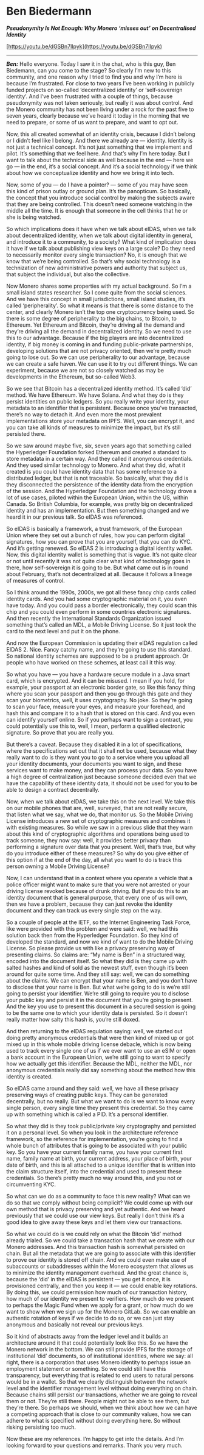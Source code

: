 # Ben Biedermann

_**Pseudonymity Is Not Enough: Why Monero ‘misses out’ on Decentralised Identity**_

[https://youtu.be/dGSBn7lIpyk](https://youtu.be/dGSBn7lIpyk)

---

_**Ben:**_ Hello everyone. Today I saw it in the chat, who is this guy, Ben Biedemann, can you come to the stage? So clearly I’m new to this community, and one reason why I tried to find you and why I’m here is because I’m frustrated. For close to two years I’ve been working in publicly funded projects on so-called ‘decentralized identity’ or ‘self-sovereign identity’. And I’ve been frustrated with a couple of things, because pseudonymity was not taken seriously, but really it was about control. And the Monero community has not been living under a rock for the past five to seven years, clearly because we’ve heard it today in the morning that we need to prepare, or some of us want to prepare, and want to opt out.

Now, this all created somewhat of an identity crisis, because I didn’t belong or I didn’t feel like I belong. And there we already are — identity. Identity is not just a technical concept. It’s not just something that we implement and pilot. It’s something that we feel here. And that’s why I’m here today. But I want to talk about the technical side as well because in the end — here we go — in the end, it’s a social concept. And it’s a social technology if we think about how we conceptualize identity and how we bring it into tech.

Now, some of you — do I have a pointer? — some of you may have seen this kind of prison outlay or ground plan. It’s the panopticum. So basically, the concept that you introduce social control by making the subjects aware that they are being controlled. This doesn’t need someone watching in the middle all the time. It is enough that someone in the cell thinks that he or she is being watched.

So which implications does it have when we talk about eIDAS, when we talk about decentralized identity, when we talk about digital identity in general, and introduce it to a community, to a society? What kind of implication does it have if we talk about publishing view keys on a large scale? Do they need to necessarily monitor every single transaction? No, it is enough that we know that we’re being controlled. So that’s why social technology is a technization of new administrative powers and authority that subject us, that subject the individual, but also the collective.

Now Monero shares some properties with my actual background. So I’m a small island states researcher. So I come quite from the social sciences. And we have this concept in small jurisdictions, small island studies, it’s called ‘peripherality’. So what it means is that there is some distance to the center, and clearly Monero isn’t the top one cryptocurrency being used. So there is some degree of peripherality to the big chains, to Bitcoin, to Ethereum. Yet Ethereum and Bitcoin, they’re driving all the demand and they’re driving all the demand in decentralized identity. So we need to use this to our advantage. Because if the big players are into decentralized identity, if big money is coming in and funding public-private partnerships, developing solutions that are not privacy oriented, then we’re pretty much going to lose out. So we can use peripherality to our advantage, because we can create a safe haven. We can use it to try out different things. We can experiment, because we are not so closely watched as may be developments in the Ethereum, but so-called Web3.

So we see that Bitcoin has a decentralized identity method. It’s called ‘did’ method. We have Ethereum. We have Solana. And what they do is they persist identities on public ledgers. So you really write your identity, your metadata to an identifier that is persistent. Because once you’ve transacted, there’s no way to detach it. And even more the most prevalent implementations store your metadata on IPFS. Well, you can encrypt it, and you can take all kinds of measures to minimize the impact, but it’s still persisted there.

So we saw around maybe five, six, seven years ago that something called the Hyperledger Foundation forked Ethereum and created a standard to store metadata in a certain way. And they called it anonymous credentials. And they used similar technology to Monero. And what they did, what it created is you could have identity data that has some reference to a distributed ledger, but that is not traceable. So basically, what they did is they disconnected the persistence of the identity data from the encryption of the session. And the Hyperledger Foundation and the technology drove a lot of use cases, piloted within the European Union, within the US, within Canada. So British Columbia, for example, was pretty big on decentralized identity and has an implementation. But then something changed and we heard it in our previous talk. So eIDAS was referenced.

So eIDAS is basically a framework, a trust framework, of the European Union where they set out a bunch of rules, how you can perform digital signatures, how you can prove that you are yourself, that you can do KYC. And it’s getting renewed. So eIDAS 2 is introducing a digital identity wallet. Now, this digital identity wallet is something that is vague. It’s not quite clear or not until recently it was not quite clear what kind of technology goes in there, how self-sovereign it is going to be. But what came out is in round about February, that’s not decentralized at all. Because it follows a lineage of measures of control.

So I think around the 1990s, 2000s, we got all these fancy chip cards called identity cards. And you had some cryptographic material on it, you even have today. And you could pass a border electronically, they could scan this chip and you could even perform in some countries electronic signatures. And then recently the International Standards Organization issued something that’s called an MDL, a Mobile Driving License. So it just took the card to the next level and put it on the phone.

And now the European Commission is updating their eIDAS regulation called EIDAS 2. Nice. Fancy catchy name, and they’re going to use this standard. So national identity schemes are supposed to be a prudent approach. Or people who have worked on these schemes, at least call it this way.

So what you have — you have a hardware secure module in a Java smart card, which is encrypted. And it can be misused. I mean if you hold, for example, your passport at an electronic border gate, so like this fancy thing where you scan your passport and then you go through this gate and they scan your biometrics, well, it uses cryptography. No joke. So they’re going to scan your face, measure your eyes, and measure your forehead, and hash this and compare it to a hash that is stored on this card. And you even can identify yourself online. So if you perhaps want to sign a contract, you could potentially use this to, well, I mean, perform a qualified electronic signature. So prove that you are really you.

But there’s a caveat. Because they disabled it in a lot of specifications, where the specifications set out that it shall not be used, because what they really want to do is they want you to go to a service where you upload all your identity documents, your documents you want to sign, and these services want to make money, and they can process your data. So you have a high degree of centralization just because someone decided even that we have the capability of these identity data, it should not be used for you to be able to design a contract decentrally.

Now, when we talk about eIDAS, we take this on the next level. We take this on our mobile phones that are, well, surveyed, that are not really secure, that listen what we say, what we do, that monitor us. So the Mobile Driving License introduces a new set of cryptographic measures and combines it with existing measures. So while we saw in a previous slide that they warn about this kind of cryptographic algorithms and operations being used to track someone, they now say: well, it provides better privacy than performing a signature over data that you present. Well, that’s true, but why do you introduce either of these measures? So why do you give either of this option if at the end of the day, all what you want to do is track this person owning a Mobile Driving License?

Now, I can understand that in a context where you operate a vehicle that a police officer might want to make sure that you were not arrested or your driving license revoked because of drunk driving. But if you do this to an identity document that is general purpose, that every one of us will own, then we have a problem, because they can just revoke the identity document and they can track us every single step on the way.

So a couple of people at the IETF, so the Internet Engineering Task Force, like were provided with this problem and were said: well, we had this solution back then from the Hyperledger Foundation. So they kind of developed the standard, and now we kind of want to do the Mobile Driving License. So please provide us with like a privacy preserving way of presenting claims. So claims are: “My name is Ben” in a structured way, encoded into the document itself. So what they did is they came up with salted hashes and kind of sold as the newest stuff, even though it’s been around for quite some time. And they still say: well, we can do something about the claims. We can encrypt that your name is Ben, and you don’t have to disclose that your name is Ben. But what we’re going to do is we’re still going to persist your identifier. We’re still going to require you to disclose your public key and persist it in the document that you’re going to present. And the key you use to present this document in a secured session is going to be the same one to which your identity data is persisted. So it doesn’t really matter how salty this hash is, you’re still doxed.

And then returning to the eIDAS regulation saying: well, we started out doing pretty anonymous credentials that were then kind of mixed up or got mixed up in this whole mobile driving license debacle, which is now being used to track every single one of us if we ever want to use an eSIM or open a bank account in the European Union, we’re still going to want to specify how we actually get this identifier. Because the MDL, neither the MDL, nor anonymous credentials really did say something about the method how this identity is created.

So eIDAS came around and they said: well, we have all these privacy preserving ways of creating public keys. They can be generated decentrally, but no really. But what we want to do is we want to know every single person, every single time they present this credential. So they came up with something which is called a PID. It’s a personal identifier.

So what they did is they took public/private key cryptography and persisted it on a personal level. So when you look in the architecture reference framework, so the reference for implementation, you’re going to find a whole bunch of attributes that is going to be associated with your public key. So you have your current family name, you have your current first name, family name at birth, your current address, your place of birth, your date of birth, and this is all attached to a unique identifier that is written into the claim structure itself, into the credential and used to present these credentials. So there’s pretty much no way around this, and you not or circumventing KYC.

So what can we do as a community to face this new reality? What can we do so that we comply without being complicit? We could come up with our own method that is privacy preserving and yet authentic. And we heard previously that we could use our view keys. But really I don’t think it’s a good idea to give away these keys and let them view our transactions.

So what we could do is we could rely on what the Bitcoin ‘did’ method already trialed. So we could take a transaction hash that we create with our Monero addresses. And this transaction hash is somewhat persisted on chain. But all the metadata that we are going to associate with this identifier to prove our identity is stored off chain. And we could even make use of subaccounts or subaddresses within the Monero ecosystem that allows us to minimize the identity management overhead. And the great chance is, because the ‘did’ in the eIDAS is persistent — you get it once, it is provisioned centrally, and then you keep it — we could enable key rotations. By doing this, we could permission how much of our transaction history, how much of our identity we present to verifiers. How much do we present to perhaps the Magic Fund when we apply for a grant, or how much do we want to show when we sign up for the Monero GitLab. So we can enable an authentic rotation of keys if we decide to do so, or we can just stay anonymous and basically not reveal our previous keys.

So it kind of abstracts away from the ledger level and it builds an architecture around it that could potentially look like this. So we have the Monero network in the bottom. We can still provide IPFS for the storage of institutional ‘did’ documents, so of institutional identities, where we say: all right, there is a corporation that uses Monero identity to perhaps issue an employment statement or something. So we could still have this transparency, but everything that is related to end users to natural persons would be in a wallet. So that we clearly distinguish between the network level and the identifier management level without doing everything on chain. Because chains still persist our transactions, whether we are going to reveal them or not. They’re still there. People might not be able to see them, but they’re there. So perhaps we should, when we think about how we can have a competing approach that is close to our community values, how we can adhere to what is specified without doing everything here. So without risking persisting too much.

Now these are my references. I’m happy to get into the details. And I’m looking forward to your questions and remarks. Thank you very much.
